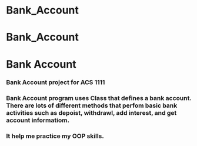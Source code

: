 # Bank_Account
# Bank_Account

# Bank Account

### Bank Account project for ACS 1111

###  Bank Account program uses Class that defines a bank account. There are lots of different methods that perfom basic bank activities such as depoist, withdrawl, add interest, and get account informatiom. 

### It help me practice my OOP skills. 
